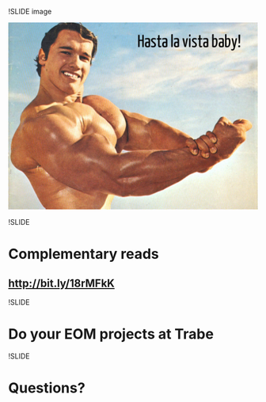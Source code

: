 !SLIDE image

![Hasta la vista baby](hasta_la_vista_baby.png)

!SLIDE

# Complementary reads
## http://bit.ly/18rMFkK

!SLIDE
# Do your EOM projects at Trabe

!SLIDE
# Questions?

